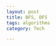 ```yaml
---
layout: post
title: BFS, DFS  
tags: algorithms
category: Tech 

---
```


<script src="https://gist.github.com/selimslab/b79fcd36a3a837b0e81cae7b7865ede6.js"></script>
